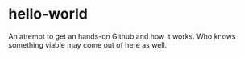 # hello-world
An attempt to get an hands-on Github and how it works. Who knows something viable may come out of here as well.
